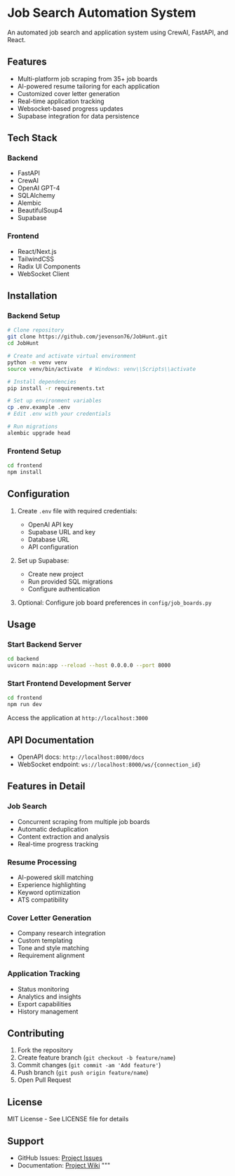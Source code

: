 # Job Search Automation System

An automated job search and application system using CrewAI, FastAPI, and React.

## Features

- Multi-platform job scraping from 35+ job boards
- AI-powered resume tailoring for each application
- Customized cover letter generation
- Real-time application tracking
- Websocket-based progress updates
- Supabase integration for data persistence

## Tech Stack

### Backend
- FastAPI
- CrewAI
- OpenAI GPT-4
- SQLAlchemy
- Alembic
- BeautifulSoup4
- Supabase

### Frontend
- React/Next.js
- TailwindCSS
- Radix UI Components
- WebSocket Client

## Installation

### Backend Setup

```bash
# Clone repository
git clone https://github.com/jevenson76/JobHunt.git
cd JobHunt

# Create and activate virtual environment
python -m venv venv
source venv/bin/activate  # Windows: venv\\Scripts\\activate

# Install dependencies
pip install -r requirements.txt

# Set up environment variables
cp .env.example .env
# Edit .env with your credentials

# Run migrations
alembic upgrade head
```

### Frontend Setup

```bash
cd frontend
npm install
```

## Configuration

1. Create `.env` file with required credentials:
   - OpenAI API key
   - Supabase URL and key
   - Database URL
   - API configuration

2. Set up Supabase:
   - Create new project
   - Run provided SQL migrations
   - Configure authentication

3. Optional: Configure job board preferences in `config/job_boards.py`

## Usage

### Start Backend Server

```bash
cd backend
uvicorn main:app --reload --host 0.0.0.0 --port 8000
```

### Start Frontend Development Server

```bash
cd frontend
npm run dev
```

Access the application at `http://localhost:3000`

## API Documentation

- OpenAPI docs: `http://localhost:8000/docs`
- WebSocket endpoint: `ws://localhost:8000/ws/{connection_id}`

## Features in Detail

### Job Search
- Concurrent scraping from multiple job boards
- Automatic deduplication
- Content extraction and analysis
- Real-time progress tracking

### Resume Processing
- AI-powered skill matching
- Experience highlighting
- Keyword optimization
- ATS compatibility

### Cover Letter Generation
- Company research integration
- Custom templating
- Tone and style matching
- Requirement alignment

### Application Tracking
- Status monitoring
- Analytics and insights
- Export capabilities
- History management

## Contributing

1. Fork the repository
2. Create feature branch (`git checkout -b feature/name`)
3. Commit changes (`git commit -am 'Add feature'`)
4. Push branch (`git push origin feature/name`)
5. Open Pull Request

## License

MIT License - See LICENSE file for details

## Support

- GitHub Issues: [Project Issues](https://github.com/yourusername/job-search-automation/issues)
- Documentation: [Project Wiki](https://github.com/yourusername/job-search-automation/wiki)
"""
